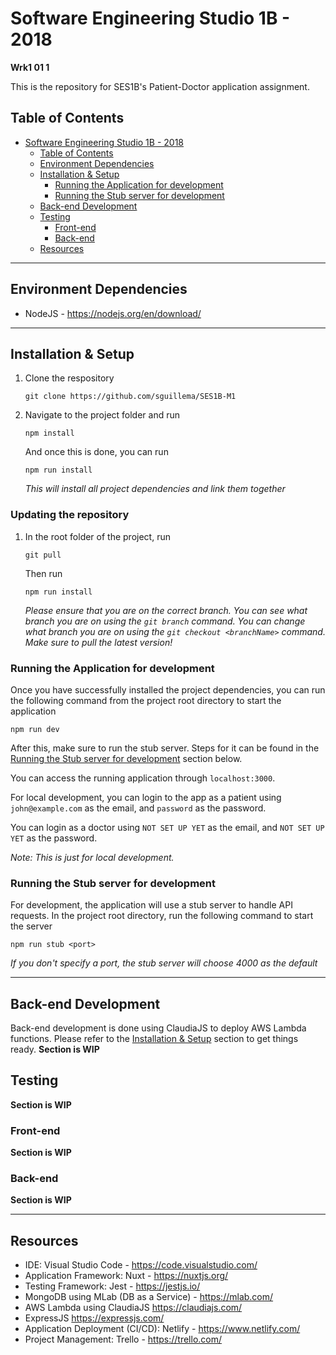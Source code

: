 # Software Engineering Studio 1B - 2018
**Wrk1 01 1**

This is the repository for SES1B's Patient-Doctor application assignment.

## Table of Contents
- [Software Engineering Studio 1B - 2018](#software-engineering-studio-1b---2018)
    - [Table of Contents](#table-of-contents)
    - [Environment Dependencies](#environment-dependencies)
    - [Installation & Setup](#installation--setup)
        - [Running the Application for development](#running-the-application-for-development)
        - [Running the Stub server for development](#running-the-stub-server-for-development)
    - [Back-end Development](#back-end-development)
    - [Testing](#testing)
        - [Front-end](#front-end)
        - [Back-end](#back-end)
    - [Resources](#resources)
___

## Environment Dependencies
* NodeJS - <https://nodejs.org/en/download/>

___
## Installation & Setup
1. Clone the respository
   ```
   git clone https://github.com/sguillema/SES1B-M1
   ```

2. Navigate to the project folder and run
    ```
    npm install
    ```
    And once this is done, you can run
   ```
   npm run install
   ```
   *This will install all project dependencies and link them together*

### Updating the repository
1. In the root folder of the project, run
    ```
    git pull
    ```
    Then run
    ```
    npm run install
    ```
    *Please ensure that you are on the correct branch. You can see what branch you are on using the `git branch` command. You can change what branch you are on using the `git checkout <branchName>` command. Make sure to pull the latest version!*

### Running the Application for development
Once you have successfully installed the project dependencies, you can run the following command from the project root directory to start the application
```
npm run dev
```
After this, make sure to run the stub server. Steps for it can be found in the [Running the Stub server for development](#running-the-stub-server-for-development) section below.

You can access the running application through `localhost:3000`. 

For local development, you can login to the app as a patient using `john@example.com` as the email, and `password` as the password. 

You can login as a doctor using `NOT SET UP YET` as the email, and `NOT SET UP YET` as the password.

*Note: This is just for local development.*

### Running the Stub server for development
For development, the application will use a stub server to handle API requests. In the project root directory, run the following command to start the server
```
npm run stub <port>
```
*If you don't specify a port, the stub server will choose 4000 as the default*
___
## Back-end Development
Back-end development is done using ClaudiaJS to deploy AWS Lambda functions. Please refer to the [Installation & Setup](#installation--setup) section to get things ready. **Section is WIP**
## Testing
**Section is WIP**
### Front-end
**Section is WIP**
### Back-end
**Section is WIP**
___
## Resources
* IDE: Visual Studio Code - <https://code.visualstudio.com/>
* Application Framework: Nuxt - <https://nuxtjs.org/>
* Testing Framework: Jest - <https://jestjs.io/>
* MongoDB using MLab (DB as a Service) - <https://mlab.com/>
* AWS Lambda using ClaudiaJS <https://claudiajs.com/>
* ExpressJS <https://expressjs.com/>
* Application Deployment (CI/CD): Netlify - <https://www.netlify.com/> 
* Project Management: Trello - <https://trello.com/>